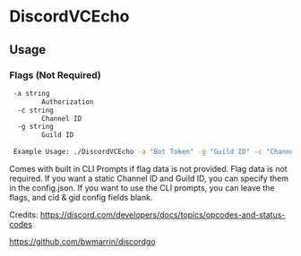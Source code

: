 ﻿# DiscordVCEcho

## Usage

### Flags (Not Required)
```bash
 -a string
        Authorization
  -c string
        Channel ID 
  -g string
        Guild ID 
        
 Example Usage: ./DiscordVCEcho -a "Bot Token" -g "Guild ID" -c "Channel ID"       

```
Comes with built in CLI Prompts if flag data is not provided. Flag data is not required. If you want a static Channel ID and Guild ID, you can specify them in the config.json. If you want to use the CLI prompts, you can leave the flags, and cid & gid config fields blank.

Credits: 
https://discord.com/developers/docs/topics/opcodes-and-status-codes

https://github.com/bwmarrin/discordgo

